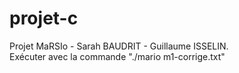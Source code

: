 # projet-c
Projet MaRSIo - Sarah BAUDRIT - Guillaume ISSELIN.  
Exécuter avec la commande "./mario m1-corrige.txt"
